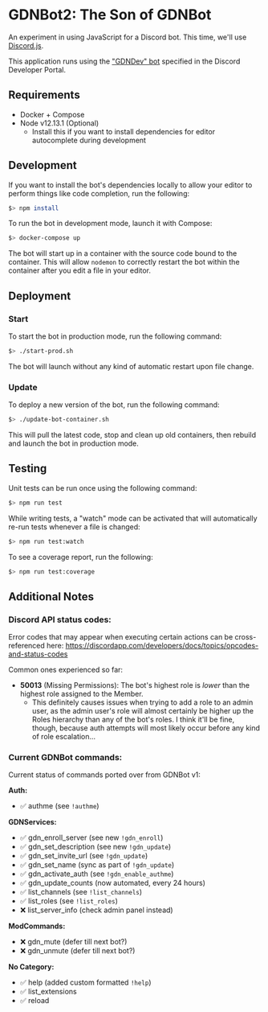 # GDNBot2: The Son of GDNBot

An experiment in using JavaScript for a Discord bot. This time, we'll use [Discord.js](https://discord.js.org/#/docs/main/stable/general/welcome).

This application runs using the ["GDNDev" bot](https://discordapp.com/developers/applications/347212481367638027/bots) specified in the Discord Developer Portal.

## Requirements

- Docker + Compose
- Node v12.13.1 (Optional)
  - Install this if you want to install dependencies for editor autocomplete during development

## Development

If you want to install the bot's dependencies locally to allow your editor to perform things like code completion, run the following:

```sh
$> npm install
```

To run the bot in development mode, launch it with Compose:

```sh
$> docker-compose up
```

The bot will start up in a container with the source code bound to the container. This will allow `nodemon` to correctly restart the bot within the container after you edit a file in your editor.

## Deployment

### Start

To start the bot in production mode, run the following command:

```sh
$> ./start-prod.sh
```

The bot will launch without any kind of automatic restart upon file change.

### Update

To deploy a new version of the bot, run the following command:

```sh
$> ./update-bot-container.sh
```

This will pull the latest code, stop and clean up old containers, then rebuild and launch the bot in production mode.

## Testing

Unit tests can be run once using the following command:

```sh
$> npm run test
```

While writing tests, a "watch" mode can be activated that will automatically re-run tests whenever a file is changed:

```sh
$> npm run test:watch
```

To see a coverage report, run the following:

```sh
$> npm run test:coverage
```

## Additional Notes

### Discord API status codes:

Error codes that may appear when executing certain actions can be cross-referenced here: https://discordapp.com/developers/docs/topics/opcodes-and-status-codes

Common ones experienced so far:

- **50013** (Missing Permissions): The bot's highest role is _lower_ than the highest role assigned to the Member.
    - This definitely causes issues when trying to add a role to an admin user, as the admin user's role will almost certainly be higher up the Roles hierarchy than any of the bot's roles. I think it'll be fine, though, because auth attempts will most likely occur before any kind of role escalation...

### Current GDNBot commands:

Current status of commands ported over from GDNBot v1:

**Auth:**
- ✅ authme (see `!authme`)

**GDNServices:**
- ✅ gdn_enroll_server (see new `!gdn_enroll`)
- ✅ gdn_set_description (see new `!gdn_update`)
- ✅ gdn_set_invite_url (see `!gdn_update`)
- ✅ gdn_set_name (sync as part of `!gdn_update`)
- ✅ gdn_activate_auth (see `!gdn_enable_authme`)
- ✅ gdn_update_counts (now automated, every 24 hours)
- ✅ list_channels (see `!list_channels`)
- ✅ list_roles (see `!list_roles`)
- ❌ list_server_info (check admin panel instead)

**ModCommands:**
- ❌ gdn_mute (defer till next bot?)
- ❌ gdn_unmute (defer till next bot?)

**​No Category:**
- ✅ help (added custom formatted `!help`)
- ✅ list_extensions
- ✅ reload
